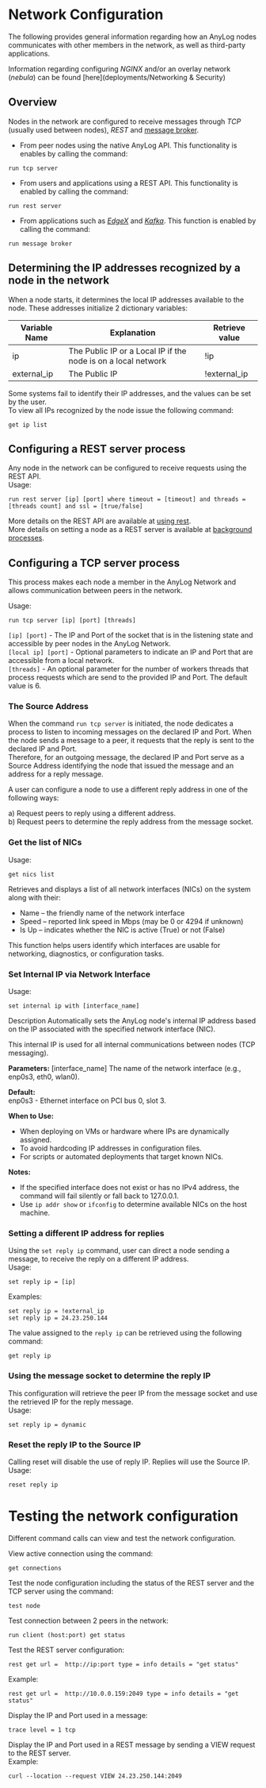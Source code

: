 # Network Configuration

The following provides general information regarding how an AnyLog nodes communicates with other members in the network, 
as well as third-party applications.

Information regarding configuring _NGINX_ and/or an overlay network (_nebula_) can be found [here](deployments/Networking & Security) 

## Overview

Nodes in the network are configured to receive messages through _TCP_ (usually used between nodes), _REST_ and [message broker](message%20broker.md). 

* From peer nodes using the native AnyLog API. This functionality is enables by calling the command: 
```anylog
run tcp server
```
* From users and applications using a REST API. This functionality is enabled by calling the command: 
```anylog
run rest server
```  
* From applications such as [_EdgeX_](using%20edgex.md) and [_Kafka_](using%20kafka.md).
This function is enabled by calling the command: 
```anylog
run message broker 
```

## Determining the IP addresses recognized by a node in the network

When a node starts, it determines the local IP addresses available to the node. These addresses initialize 2 dictionary variables:  

| Variable Name | Explanation   | Retrieve value |
| ------------- | ------------- | ------------- |
| ip            | The Public IP or a Local IP if the node is on a local network | !ip |
| external_ip   | The Public IP | !external_ip |


Some systems fail to identify their IP addresses, and the values can be set by the user.  
To view all IPs recognized by the node issue the following command:
```anylog
get ip list
```

## Configuring a REST server process
Any node in the network can be configured to receive requests using the REST API.  
Usage:
```anylog
run rest server [ip] [port] where timeout = [timeout] and threads = [threads count] and ssl = [true/false]
```

More details on the REST API are available at [using rest](using%20rest.md#using-rest).  
More details on setting a node as a REST server is available at [background processes](background%20processes.md#rest-requests).  

## Configuring a TCP server process
This process makes each node a member in the AnyLog Network and allows communication between peers in the network.  

Usage:
```anylog
run tcp server [ip] [port] [threads]
```
   
`[ip] [port]` - The IP and Port of the socket that is in the listening state and accessible by peer nodes in the AnyLog Network.   
`[local ip] [port]` - Optional parameters to indicate an IP and Port that are accessible from a local network.  
`[threads]` - An optional parameter for the number of workers threads that process requests which are send to the provided IP and Port. The default value is 6.
 

### The Source Address
When the command `run tcp server` is initiated, the node dedicates a process to listen to incoming messages on the declared IP and Port.
When the node sends a message to a peer, it requests that the reply is sent to the declared IP and Port.  
Therefore, for an outgoing message, the declared IP and Port serve as a Source Address identifying the node that issued the message and an address for a reply message.   
 
A user can configure a node to use a different reply address in one of the following ways:

a) Request peers to reply using a different address.  
b) Request peers to determine the reply address from the message socket.

### Get the list of NICs

Usage:
```anylog
get nics list
```

Retrieves and displays a list of all network interfaces (NICs) on the system along with their:
* Name – the friendly name of the network interface
* Speed – reported link speed in Mbps (may be 0 or 4294 if unknown)
* Is Up – indicates whether the NIC is active (True) or not (False)

This function helps users identify which interfaces are usable for networking, diagnostics, or configuration tasks.

### Set Internal IP via Network Interface

Usage:
```anylog
set internal ip with [interface_name]
```
Description
Automatically sets the AnyLog node's internal IP address based on the IP associated with the specified network interface (NIC).

This internal IP is used for all internal communications between nodes (TCP messaging).

**Parameters:**
[interface_name] The name of the network interface (e.g., enp0s3, eth0, wlan0).

**Default:**  
enp0s3 - Ethernet interface on PCI bus 0, slot 3.

**When to Use:**
* When deploying on VMs or hardware where IPs are dynamically assigned.
* To avoid hardcoding IP addresses in configuration files.
* For scripts or automated deployments that target known NICs.

**Notes:**
* If the specified interface does not exist or has no IPv4 address, the command will fail silently or fall back to 127.0.0.1.
* Use ```ip addr show``` or ```ifconfig``` to determine available NICs on the host machine.


### Setting a different IP address for replies 
Using the `set reply ip` command, user can direct a node sending a message, to receive the reply on a different IP address.    
Usage:
```anylog
set reply ip = [ip]
```

Examples:
```anylog
set reply ip = !external_ip
set reply ip = 24.23.250.144
```

The value assigned to the `reply ip` can be retrieved using the following command:
```anylog
get reply ip
```

### Using the message socket to determine the reply IP 
This configuration will retrieve the peer IP from the message socket and use the retrieved IP for the reply message.  
Usage:
```anylog
set reply ip = dynamic
```

### Reset the reply IP to the Source IP 
Calling reset will disable the use of reply IP. Replies will use the Source IP.  
Usage:
```anylog
reset reply ip
```


# Testing the network configuration

Different command calls can view and test the network configuration.  

View active connection using the command:
```anylog
get connections
```

Test the node configuration including the status of the REST server and the TCP server using the command:
```anylog
test node
```
 
Test connection between 2 peers in the network:
```anylog
run client (host:port) get status
```

Test the REST server configuration:
```anylog    
rest get url =  http://ip:port type = info details = "get status"
```  
Example:
```anylog
rest get url =  http://10.0.0.159:2049 type = info details = "get status"
```

Display the IP and Port used in a message:
```anylog
trace level = 1 tcp
```

Display the IP and Port used in a REST message by sending a VIEW request to the REST server.    
Example:
```anylog
curl --location --request VIEW 24.23.250.144:2049
```


